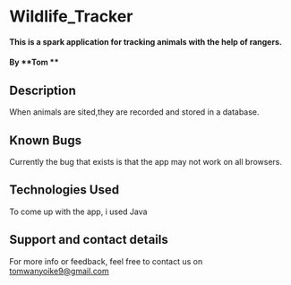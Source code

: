 # Wildlife_Tracker
#### This is a spark application for tracking animals with the help of rangers.
#### By **Tom **
## Description
When animals are sited,they are recorded and stored in a database.

## Known Bugs
Currently the bug that exists is that the app may not work on all browsers.

## Technologies Used

To come up with the app, i used Java

## Support and contact details
For more info or feedback, feel free to contact us on tomwanyoike9@gmail.com